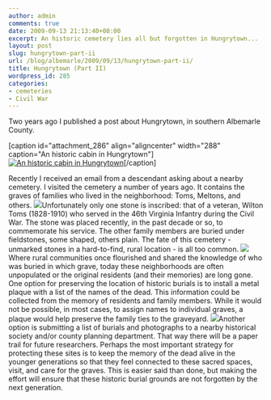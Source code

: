 ```yaml
---
author: admin
comments: true
date: 2009-09-13 21:13:40+00:00
excerpt: An historic cemetery lies all but forgotten in Hungrytown...
layout: post
slug: hungrytown-part-ii
url: /blog/albemarle/2009/09/13/hungrytown-part-ii/
title: Hungrytown (Part II)
wordpress_id: 285
categories:
- cemeteries
- Civil War
---
```


Two years ago I published a post about Hungrytown, in southern Albemarle County.

[caption id="attachment_286" align="aligncenter" width="288" caption="An historic cabin in Hungrytown"][![An historic cabin in Hungrytown](http://www.locohistory.org/blog/albemarle/wp-content/uploads/2009/09/hungrytownhouse.jpg)](http://www.locohistory.org/blog/albemarle/wp-content/uploads/2009/09/hungrytownhouse.jpg)[/caption]

Recently I received an email from a descendant asking about a nearby cemetery. I visited the cemetery a number of years ago. It contains the graves of families who lived in the neighborhood: Toms, Meltons, and others. [![](http://www.locohistory.org/blog/albemarle/wp-content/uploads/2009/09/hungrytowncem4-128x150.jpg)](http://www.locohistory.org/blog/albemarle/wp-content/uploads/2009/09/hungrytowncem4.jpg)Unfortunately only one stone is inscribed: that of a veteran, Wilton Toms (1828-1910) who served in the 46th Virginia Infantry during the Civil War. The stone was placed recently, in the past decade or so, to commemorate his service. The other family members are buried under fieldstones, some shaped, others plain. The fate of this cemetery - unmarked stones in a hard-to-find, rural location - is all too common. [![](http://www.locohistory.org/blog/albemarle/wp-content/uploads/2009/09/hungrytowncem3.jpg)](http://www.locohistory.org/blog/albemarle/wp-content/uploads/2009/09/hungrytowncem3.jpg) Where rural communities once flourished and shared the knowledge of who was buried in which grave, today these neighborhoods are often unpopulated or the original residents (and their memories) are long gone. One option for preserving the location of historic burials is to install a metal plaque with a list of the names of the dead. This information could be collected from the memory of residents and family members. While it would not be possible, in most cases, to assign names to individual graves, a plaque would help preserve the family ties to the graveyard. [![](http://www.locohistory.org/blog/albemarle/wp-content/uploads/2009/09/hungrytowncem1-150x150.jpg)](http://www.locohistory.org/blog/albemarle/wp-content/uploads/2009/09/hungrytowncem1)Another option is submitting a list of burials and photographs to a nearby historical society and/or county planning department. That way there will be a paper trail for future researchers. Perhaps the most important strategy for protecting these sites is to keep the memory of the dead alive in the younger generations so that they feel connected to these sacred spaces, visit, and care for the graves. This is easier said than done, but making the effort will ensure that these historic burial grounds are not forgotten by the next generation.
